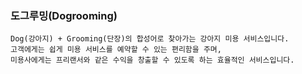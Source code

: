 ### 도그루밍(Dogrooming)
```
Dog(강아지) + Grooming(단장)의 합성어로 찾아가는 강아지 미용 서비스입니다.
고객에게는 쉽게 미용 서비스를 예약할 수 있는 편리함을 주며, 
미용사에게는 프리랜서와 같은 수익을 창출할 수 있도록 하는 효율적인 서비스입니다.
```
  
